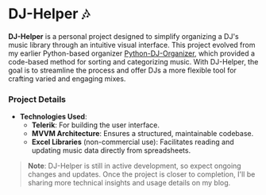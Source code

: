 # DJ-Helper 🎶

**DJ-Helper** is a personal project designed to simplify organizing a DJ's music library through an intuitive visual interface. This project evolved from my earlier Python-based organizer [Python-DJ-Organizer](https://github.com/cretasico/python-dj-organizer), which provided a code-based method for sorting and categorizing music. With DJ-Helper, the goal is to streamline the process and offer DJs a more flexible tool for crafting varied and engaging mixes.

### Project Details

- **Technologies Used**:  
  - **Telerik**: For building the user interface.
  - **MVVM Architecture**: Ensures a structured, maintainable codebase.
  - **Excel Libraries** (non-commercial use): Facilitates reading and updating music data directly from spreadsheets.

> **Note**: DJ-Helper is still in active development, so expect ongoing changes and updates. Once the project is closer to completion, I'll be sharing more technical insights and usage details on my blog.
